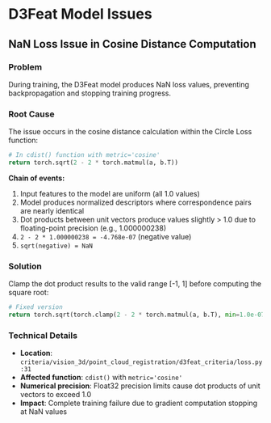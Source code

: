 # D3Feat Model Issues

## NaN Loss Issue in Cosine Distance Computation

### Problem
During training, the D3Feat model produces NaN loss values, preventing backpropagation and stopping training progress.

### Root Cause
The issue occurs in the cosine distance calculation within the Circle Loss function:

```python
# In cdist() function with metric='cosine'
return torch.sqrt(2 - 2 * torch.matmul(a, b.T))
```

**Chain of events:**
1. Input features to the model are uniform (all 1.0 values)
2. Model produces normalized descriptors where correspondence pairs are nearly identical
3. Dot products between unit vectors produce values slightly > 1.0 due to floating-point precision (e.g., 1.000000238)
4. `2 - 2 * 1.000000238 = -4.768e-07` (negative value)
5. `sqrt(negative) = NaN`

### Solution
Clamp the dot product results to the valid range [-1, 1] before computing the square root:

```python
# Fixed version
return torch.sqrt(torch.clamp(2 - 2 * torch.matmul(a, b.T), min=1.0e-07))
```

### Technical Details
- **Location**: `criteria/vision_3d/point_cloud_registration/d3feat_criteria/loss.py:31`
- **Affected function**: `cdist()` with `metric='cosine'`
- **Numerical precision**: Float32 precision limits cause dot products of unit vectors to exceed 1.0
- **Impact**: Complete training failure due to gradient computation stopping at NaN values
